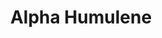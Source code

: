---
name: Alpha Humulene
title: Alpha Humulene
details:
  - detail:
      key: Packaging Size
      value: 5, 25, 200 Kg
  - detail:
      key: Packaging Type
      value: Can, Barrel
  - detail:
      key: Specific Gravity
      value: 0.8800 to 0.8995 (at 20 deg C)
  - detail:
      key: Flash Point
      value: 194 deg F
  - detail:
      key: Physical State
      value: Liquid
  - detail:
      key: Boiling Point
      value: 166-168 deg C
  - detail:
      key: Molecular Formula
      value: C15H24
  - detail:
      key: Molecular Weight
      value: 204.35 g/mol
  - detail:
      key: Shelf Life
      value: 24 months
  - detail:
      key: Brand
      value: Natural Aroma
  - detail:
      key: Usage
      value: Fragrance, Flavour, Pharma
  - detail:
      key: Storage
      value: Keep in the tightly closed container in a cool and dry place, away from light.
  - detail:
      key: Assay
      value: Less than or equal to 90%
  - detail:
      key: Optical Rotation
      value: -3 deg to +3 deg (at 20 deg C)
  - detail:
      key: Refractive Index
      value: 1.4500 to 1.5500 (at 20 deg C)
  - detail:
      key: EINECS Number
      value: 229-816-7
  - detail:
      key: CAS Number
      value: 6753-98-6
showOnHome: false
thumbnail: https://5.imimg.com/data5/SELLER/Default/2021/12/KN/ZE/HC/3823480/alpha-humulene-500x500.png
productImages:
  - https://ucarecdn.com/8213c725-21d0-4ac0-ad5e-c1975c20032b/
category: natural isolates
---